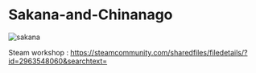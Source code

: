 # Sakana-and-Chinanago
![sakana](https://user-images.githubusercontent.com/77377005/232402315-eac6ef09-43a0-4d87-9c9b-4cc6d68ada86.gif)

Steam workshop : https://steamcommunity.com/sharedfiles/filedetails/?id=2963548060&searchtext=
